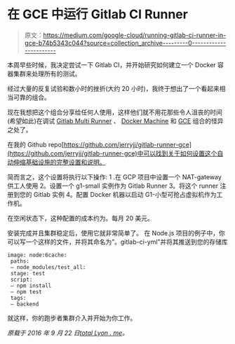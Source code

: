 # 在 GCE 中运行 Gitlab CI Runner

> 原文：<https://medium.com/google-cloud/running-gitlab-ci-runner-in-gce-b74b5343c044?source=collection_archive---------0----------------------->

本周早些时候，我决定尝试一下 Gitlab CI，并开始研究如何建立一个 Docker 容器集群来处理所有的测试。

经过大量的反复试验和数小时的挫折(大约 20 小时)，我终于想出了一个看起来相当可靠的组合。

现在我想把这个组合分享给任何人使用，这样他们就不用花那些令人沮丧的时间(希望如此)在调试 [Gitlab Multi Runner](https://gitlab.com/gitlab-org/gitlab-ci-multi-runner) 、 [Docker Machine](https://docs.docker.com/machine/) 和 [GCE](https://cloud.google.com/compute/) 组合的怪异之处了。

在我的 Github repo[https://github.com/jerryjj/gitlab-runner-gce](https://github.com/jerryjj/gitlab-runner-gce)中可以找到关于如何设置这个自动伸缩基础设施的完整设置和说明。

简而言之，这个设置将执行以下操作:
1 .在 GCP 项目中设置一个 NAT-gateway 供工人使用
2。设置一个 g1-small 实例作为 Gitlab Runner
3。将这个 runner 注册到您的 Gitlab 实例
4。配置 Docker 机器以启动 G1-小型可抢占虚拟机作为工作机。

在空闲状态下，这种配置的成本约为。每月 20 美元。

安装完成并且集群稳定后，使用它就非常简单了。
在 Node.js 项目的例子中，你可以写一个这样的文件，并将其命名为”。gitlab-ci-yml”并将其推送到您的存储库

```
image: node:6cache:
 paths:
 — node_modules/test_all:
 stage: test
 script:
 — npm install
 — npm test
 tags:
 — backend
```

就这样，你的跑步者集群介入并开始为你工作。

*原载于 2016 年 9 月 22 日*[*total Lyon . me*](http://totallyon.me/2016/09/22/running-gitlab-ci-runner-in-gce/)*。*